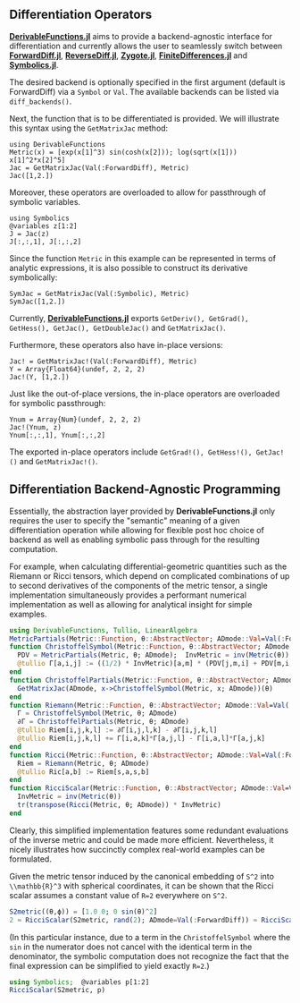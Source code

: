 
## Differentiation Operators

[**DerivableFunctions.jl**](https://github.com/RafaelArutjunjan/DerivableFunctions.jl) aims to provide a backend-agnostic interface for differentiation and currently allows the user to seamlessly switch between [**ForwardDiff.jl**](https://github.com/JuliaDiff/ForwardDiff.jl), [**ReverseDiff.jl**](https://github.com/JuliaDiff/ReverseDiff.jl), [**Zygote.jl**](https://github.com/FluxML/Zygote.jl), [**FiniteDifferences.jl**](https://github.com/JuliaDiff/FiniteDifferences.jl) and [**Symbolics.jl**](https://github.com/JuliaSymbolics/Symbolics.jl).

The desired backend is optionally specified in the first argument (default is ForwardDiff) via a `Symbol` or `Val`. The available backends can be listed via `diff_backends()`.

Next, the function that is to be differentiated is provided. We will illustrate this syntax using the `GetMatrixJac` method:
```@example 1
using DerivableFunctions
Metric(x) = [exp(x[1]^3) sin(cosh(x[2])); log(sqrt(x[1])) x[1]^2*x[2]^5]
Jac = GetMatrixJac(Val(:ForwardDiff), Metric)
Jac([1,2.])
```

Moreover, these operators are overloaded to allow for passthrough of symbolic variables.
```@example 1
using Symbolics
@variables z[1:2]
J = Jac(z)
J[:,:,1], J[:,:,2]
```

Since the function `Metric` in this example can be represented in terms of analytic expressions, it is also possible to construct its derivative symbolically:
```@example 1
SymJac = GetMatrixJac(Val(:Symbolic), Metric)
SymJac([1,2.])
```
Currently, [**DerivableFunctions.jl**](https://github.com/RafaelArutjunjan/DerivableFunctions.jl) exports `GetDeriv(), GetGrad(), GetHess(), GetJac(), GetDoubleJac()` and `GetMatrixJac()`.


Furthermore, these operators also have in-place versions:
```@example 1
Jac! = GetMatrixJac!(Val(:ForwardDiff), Metric)
Y = Array{Float64}(undef, 2, 2, 2)
Jac!(Y, [1,2.])
```

Just like the out-of-place versions, the in-place operators are overloaded for symbolic passthrough:
```@example 1
Ynum = Array{Num}(undef, 2, 2, 2)
Jac!(Ynum, z)
Ynum[:,:,1], Ynum[:,:,2]
```

The exported in-place operators include `GetGrad!(), GetHess!(), GetJac!()` and `GetMatrixJac!()`.


## Differentiation Backend-Agnostic Programming

Essentially, the abstraction layer provided by **DerivableFunctions.jl** only requires the user to specify the "semantic" meaning of a given differentiation operation while allowing for flexible post hoc choice of backend as well as enabling symbolic pass through for the resulting computation.

For example, when calculating differential-geometric quantities such as the Riemann or Ricci tensors, which depend on complicated combinations of up to second derivatives of the components of the metric tensor, a single implementation simultaneously provides a performant numerical implementation as well as allowing for analytical insight for simple examples.
```julia
using DerivableFunctions, Tullio, LinearAlgebra
MetricPartials(Metric::Function, θ::AbstractVector; ADmode::Val=Val(:ForwardDiff)) = GetMatrixJac(ADmode, Metric)(θ)
function ChristoffelSymbol(Metric::Function, θ::AbstractVector; ADmode::Val=Val(:ForwardDiff))
  PDV = MetricPartials(Metric, θ; ADmode);  InvMetric = inv(Metric(θ))
  @tullio Γ[a,i,j] := ((1/2) * InvMetric)[a,m] * (PDV[j,m,i] + PDV[m,i,j] - PDV[i,j,m])
end
function ChristoffelPartials(Metric::Function, θ::AbstractVector; ADmode::Val=Val(:ForwardDiff))
  GetMatrixJac(ADmode, x->ChristoffelSymbol(Metric, x; ADmode))(θ)
end
function Riemann(Metric::Function, θ::AbstractVector; ADmode::Val=Val(:ForwardDiff))
  Γ = ChristoffelSymbol(Metric, θ; ADmode)
  ∂Γ = ChristoffelPartials(Metric, θ; ADmode)
  @tullio Riem[i,j,k,l] := ∂Γ[i,j,l,k] - ∂Γ[i,j,k,l]
  @tullio Riem[i,j,k,l] += Γ[i,a,k]*Γ[a,j,l] - Γ[i,a,l]*Γ[a,j,k]
end
function Ricci(Metric::Function, θ::AbstractVector; ADmode::Val=Val(:ForwardDiff))
  Riem = Riemann(Metric, θ; ADmode)
  @tullio Ric[a,b] := Riem[s,a,s,b]
end
function RicciScalar(Metric::Function, θ::AbstractVector; ADmode::Val=Val(:ForwardDiff))
  InvMetric = inv(Metric(θ))
  tr(transpose(Ricci(Metric, θ; ADmode)) * InvMetric)
end
```
Clearly, this simplified implementation features some redundant evaluations of the inverse metric and could be made more efficient.
Nevertheless, it nicely illustrates how succinctly complex real-world examples can be formulated.

Given the metric tensor induced by the canonical embedding of ``S^2`` into ``\\mathbb{R}^3`` with spherical coordinates, it can be shown that the Ricci scalar assumes a constant value of ``R=2`` everywhere on ``S^2``.
```julia
S2metric((θ,ϕ)) = [1.0 0; 0 sin(θ)^2]
2 ≈ RicciScalar(S2metric, rand(2); ADmode=Val(:ForwardDiff)) ≈ RicciScalar(S2metric, rand(2); ADmode=Val(:ReverseDiff))
```

(In this particular instance, due to a term in the `ChristoffelSymbol` where the `sin` in the numerator does not cancel with the identical term in the denominator, the symbolic computation does not recognize the fact that the final expression can be simplified to yield exactly ``R=2``.)
```julia
using Symbolics;  @variables p[1:2]
RicciScalar(S2metric, p)
```
